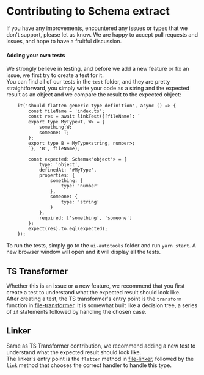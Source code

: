 # Contributing to Schema extract

If you have any improvements, encountered any issues or types that we don't support, please let us know. We are happy to accept pull requests and issues, and hope to have a fruitful discussion.

#### Adding your own tests
We strongly believe in testing, and before we add a new feature or fix an issue, we first try to create a test for it.  
You can find all of our tests in the `test` folder, and they are pretty straightforward, you simply write your code as a string and the expected result as an object and we compare the result to the expected object:

```
    it('should flatten generic type definition', async () => {
        const fileName = 'index.ts';
        const res = await linkTest({[fileName]: `
        export type MyType<T, W> = {
            something:W;
            someone: T;
        };
        export type B = MyType<string, number>;
        `}, 'B', fileName);

        const expected: Schema<'object'> = {
            type: 'object',
            definedAt: '#MyType',
            properties: {
                something: {
                    type: 'number'
                },
                someone: {
                    type: 'string'
                }
            },
            required: ['something', 'someone']
        };
        expect(res).to.eql(expected);
    });
```

To run the tests, simply go to the `ui-autotools` folder and run `yarn start`. A new browser window will open and it will display all the tests.

## TS Transformer
Whether this is an issue or a new feature, we recommend that you first create a test to understand what the expected result should look like.  
After creating a test, the TS transformer's entry point is the `transform` function in [file-transformer](packages/schema-extract/src/file-transformer.ts). It is somewhat built like a decision tree, a series of `if` statements followed by handling the chosen case.  

## Linker
Same as TS Transformer contribution, we recommend adding a new test to understand what the expected result should look like.  
The linker's entry point is the `flatten` method in [file-linker](packages/schema-extract/src/file-linker.ts), followed by the `link` method that chooses the correct handler to handle this type.  